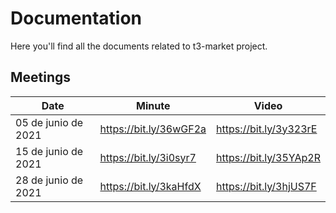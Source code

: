 # Documentation
Here you'll find all the documents related to t3-market project.

## Meetings
|Date|Minute|Video|
|------|------------|-----|
|05 de junio de 2021|https://bit.ly/36wGF2a | https://bit.ly/3y323rE |
|15 de junio de 2021|https://bit.ly/3i0syr7 | https://bit.ly/35YAp2R |
|28 de junio de 2021|https://bit.ly/3kaHfdX | https://bit.ly/3hjUS7F |
